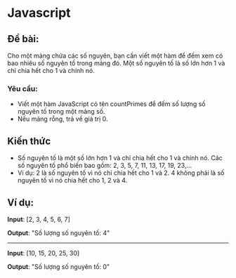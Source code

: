 # Javascript
## Đề bài:
Cho một mảng chứa các số nguyên, bạn cần viết một hàm để đếm xem có bao nhiêu số nguyên tố trong mảng đó. Một số nguyên tố là số lớn hơn 1 và chỉ chia hết cho 1 và chính nó.

### Yêu cầu:
- Viết một hàm JavaScript có tên countPrimes để đếm số lượng số nguyên tố trong một mảng số.
- Nếu mảng rỗng, trả về giá trị 0.

## Kiến thức
- Số nguyên tố là một số lớn hơn 1 và chỉ chia hết cho 1 và chính nó. Các số nguyên tố phổ biến bao gồm: 2, 3, 5, 7, 11, 13, 17, 19, 23,...
- Ví dụ: 2 là số nguyên tố vì nó chỉ chia hết cho 1 và 2. 4 không phải là số nguyên tố vì nó chia hết cho 1, 2 và 4.

## Ví dụ:
**Input**:
[2, 3, 4, 5, 6, 7]

**Output**:
"Số lượng số nguyên tố: 4"

---
**Input**: 
[10, 15, 20, 25, 30]

**Output**:
"Số lượng số nguyên tố: 0"